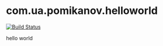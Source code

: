 # com.ua.pomikanov.helloworld

[![Build Status](https://travis-ci.org/Pomikanov206/com.ua.pomikanov.helloworld.svg?branch=master)](https://travis-ci.org/Pomikanov206/com.ua.pomikanov.helloworld)

hello world
